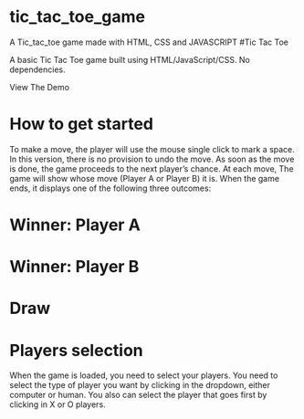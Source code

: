 # tic_tac_toe_game
A Tic_tac_toe  game made with HTML, CSS and JAVASCRIPT
#Tic Tac Toe

A basic Tic Tac Toe game built using HTML/JavaScript/CSS. No dependencies.

View The Demo

# How to get started

To make a move, the player will use the mouse single click to mark a space. In this version, there is no provision to undo the move. As soon as the move is done, the game proceeds to the next player’s chance.
At each move, The game will show whose move (Player A or Player B) it is. When the game ends, it displays one of the following three outcomes:
# Winner: Player A
# Winner: Player B
# Draw
# Players selection
When the game is loaded, you need to select your players. You need to select the type of player you want by clicking in the dropdown, either computer or human. You also can select the player that goes first by clicking in X or O players.
